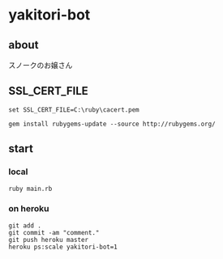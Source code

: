 # yakitori-bot

## about

スノークのお嬢さん


## SSL_CERT_FILE

```
set SSL_CERT_FILE=C:\ruby\cacert.pem
```

```
gem install rubygems-update --source http://rubygems.org/
```

## start

### local

```
ruby main.rb
```

### on heroku

```
git add .
git commit -am "comment."
git push heroku master
heroku ps:scale yakitori-bot=1
```